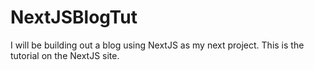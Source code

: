 # NextJSBlogTut

I will be building out a blog using NextJS as my next project.  This is the tutorial on the NextJS site.
